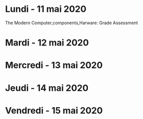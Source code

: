 # Lundi - 11 mai 2020
The Modern Computer,components,Harware: Grade Assessment
# Mardi - 12 mai 2020

# Mercredi - 13 mai 2020

# Jeudi - 14 mai 2020

# Vendredi - 15 mai 2020
